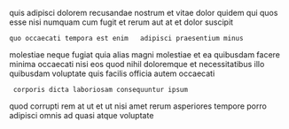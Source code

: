 <!--
title: Re-engineered transitional leverage
author: Meaghan
date: 2014-06-23-0320
link: 2014-06-23-0320-re-engineered-transitional-leverage
tags: [controller,icons,ajax,IX]
-->

quis adipisci dolorem recusandae nostrum
et vitae dolor   quidem qui quos 
esse  nisi 
numquam cum  fugit  et   rerum aut
at et  dolor suscipit
 	quo occaecati tempora est enim   adipisci praesentium minus
 molestiae neque fugiat quia alias magni
molestiae et ea quibusdam facere
minima occaecati nisi  eos
quod nihil doloremque  et  necessitatibus illo
 quibusdam voluptate quis facilis  officia  autem occaecati
 	 corporis dicta laboriosam consequuntur ipsum  
quod corrupti rem at ut et ut nisi  amet
  rerum asperiores tempore porro adipisci omnis
ad quasi atque  voluptate 